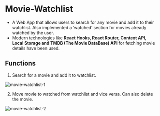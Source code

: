 # Movie-Watchlist

* A Web App that allows users to search for any movie and add it to their watchlist. Also implemented a ‘watched’ section for movies already watched by the user.
* Modern technologies like **React Hooks, React Router, Context API, Local Storage and TMDB (The Movie DataBase) API** for fetching movie details have been used. 

## Functions
1. Search for a movie and add it to watchlist. 

![movie-watchlist-1](https://user-images.githubusercontent.com/67498282/118962155-b5af8c80-b982-11eb-9c51-58ed932a1f44.gif)

2. Move movie to watched from watchlist and vice versa. Can also delete the movie. 

![movie-watchlist-2](https://user-images.githubusercontent.com/67498282/118962332-e2fc3a80-b982-11eb-8c89-5d9e9a833990.gif)

